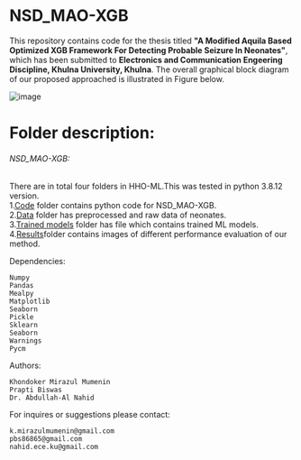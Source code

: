 # NSD_MAO-XGB

This repository contains code for the thesis titled **"A Modified Aquila Based Optimized XGB Framework For Detecting Probable Seizure In Neonates"**, which has been submitted to **Electronics and Communication Engeering Discipline, Khulna University, Khulna**. The overall graphical block diagram of our proposed approached is illustrated in Figure below.
  

![image](https://user-images.githubusercontent.com/81968951/215566515-fd1e312d-3ac4-4390-9624-039001581f3a.png)



# Folder description:
###### NSD_MAO-XGB: 
There are in total four folders in HHO-ML.This was tested in python  3.8.12 version.<br />
1.[Code](https://github.com/MIrazul29/NSD_MAO-XGB/tree/main/Code) folder contains python code for NSD_MAO-XGB. <br />
2.[Data](https://github.com/MIrazul29/NSD_MAO-XGB/tree/main/Data) folder has preprocessed and raw data of neonates.<br />
3.[Trained models](https://github.com/MIrazul29/NSD_MAO-XGB/tree/main/Trained%20Models) folder has file which contains trained  ML models. <br/>
4.[Results](https://github.com/MIrazul29/NSD_MAO-XGB/tree/main/Results)folder contains images of different performance evaluation of our method.<br />

Dependencies:
```
Numpy
Pandas 
Mealpy
Matplotlib
Seaborn
Pickle
Sklearn
Seaborn
Warnings
Pycm
```


Authors:
 ```
Khondoker Mirazul Mumenin
Prapti Biswas
Dr. Abdullah-Al Nahid

```
For inquires or suggestions please contact:
```
k.mirazulmumenin@gmail.com
pbs86865@gmail.com
nahid.ece.ku@gmail.com
```
